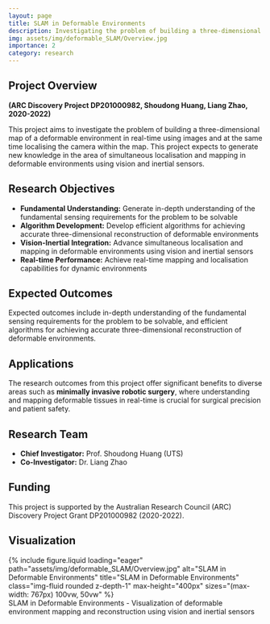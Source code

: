 ```yaml
---
layout: page
title: SLAM in Deformable Environments
description: Investigating the problem of building a three-dimensional map of a deformable environment in real-time using images and simultaneously localising the camera within the map.
img: assets/img/deformable_SLAM/Overview.jpg
importance: 2
category: research
---
```


<div class="post-content">
  <h2>Project Overview</h2>
  <p>
    <strong>(ARC Discovery Project DP201000982, Shoudong Huang, Liang Zhao, 2020-2022)</strong>
  </p>

  <p>
    This project aims to investigate the problem of building a three-dimensional map of a deformable environment in real-time using images and at the same time localising the camera within the map. This project expects to generate new knowledge in the area of simultaneous localisation and mapping in deformable environments using vision and inertial sensors.
  </p>

  <h2>Research Objectives</h2>
  <ul>
    <li>
      <strong>Fundamental Understanding:</strong> Generate in-depth understanding of the fundamental sensing requirements for the problem to be solvable
    </li>
    <li>
      <strong>Algorithm Development:</strong> Develop efficient algorithms for achieving accurate three-dimensional reconstruction of deformable environments
    </li>
    <li>
      <strong>Vision-Inertial Integration:</strong> Advance simultaneous localisation and mapping in deformable environments using vision and inertial sensors
    </li>
    <li>
      <strong>Real-time Performance:</strong> Achieve real-time mapping and localisation capabilities for dynamic environments
    </li>
  </ul>

  <h2>Expected Outcomes</h2>
  <p>
    Expected outcomes include in-depth understanding of the fundamental sensing requirements for the problem to be solvable, and efficient algorithms for achieving accurate three-dimensional reconstruction of deformable environments.
  </p>

  <h2>Applications</h2>
  <p>
    The research outcomes from this project offer significant benefits to diverse areas such as <strong>minimally invasive robotic surgery</strong>, where understanding and mapping deformable tissues in real-time is crucial for surgical precision and patient safety.
  </p>

  <h2>Research Team</h2>
  <ul>
    <li><strong>Chief Investigator:</strong> Prof. Shoudong Huang (UTS)</li>
    <li><strong>Co-Investigator:</strong> Dr. Liang Zhao</li>
  </ul>

  <h2>Funding</h2>
  <p>
    This project is supported by the Australian Research Council (ARC) Discovery Project Grant DP201000982 (2020-2022).
  </p>

  <h2>Visualization</h2>
  <div class="row mt-3">
    <div class="col-sm mt-3 mt-md-0">
      {%
        include figure.liquid
        loading="eager"
        path="assets/img/deformable_SLAM/Overview.jpg"
        alt="SLAM in Deformable Environments"
        title="SLAM in Deformable Environments"
        class="img-fluid rounded z-depth-1"
        max-height="400px"
        sizes="(max-width: 767px) 100vw, 50vw"
      %}
    </div>
  </div>
  <div class="caption">
    SLAM in Deformable Environments - Visualization of deformable environment mapping and reconstruction using vision and inertial sensors
  </div>
</div> 